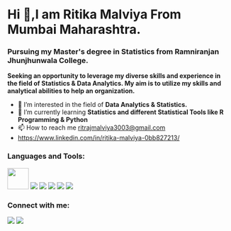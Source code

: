 
<h1 align="left">Hi 👋,I am Ritika Malviya From Mumbai Maharashtra.</h1>
<h3 align="left">Pursuing my Master's degree in Statistics from Ramniranjan Jhunjhunwala College.</h3>

**Seeking an opportunity to leverage my diverse skills and experience in the field of Statistics & Data Analytics. My aim is to utilize my skills and analytical abilities to help an organization.**

- 👀 I’m interested in the field of **Data Analytics & Statistics.**
- 🌱 I’m currently learning **Statistics and different Statistical Tools like R Programming & Python**
- 📫 How to reach me ritrajmalviya3003@gmail.com
- https://www.linkedin.com/in/ritika-malviya-0bb827213/


<h3 align="left">Languages and Tools:</h3>

<a href="https://www.rstudio.com/products/rstudio/download" target="_blank"> <img src="https://cdn.icon-icons.com/icons2/277/PNG/128/RStudio_30177.png" width='48' height=48></a>
<a href="https://www.python.org" target="_blank"> <img src="https://img.icons8.com/color/48/000000/python--v1.png"></a>
<a href="https://www.mysql.com" target="_blank"> <img src="https://img.icons8.com/fluency/48/000000/mysql-logo.png"></a>
<a href="https://powerbi.microsoft.com/" target="_blank"> <img src="https://img.icons8.com/color/48/000000/power-bi.png"></a>
<a href="https://hadoop.apache.org/" target="_blank"> <img src="https://img.icons8.com/color/48/000000/hadoop-distributed-file-system.png"></a>
<a href="https://docs.microsoft.com/en-us/sql/ssms/download-sql-server-management-studio-ssms?view=sql-server-ver15" target="_blank"><img src="https://img.icons8.com/color/48/000000/microsoft-sql-server.png"/></a>


<h3 align="left">Connect with me:</h3>
<p align="left">
<a href="https://www.linkedin.com/in/ritika-malviya-0bb827213"><img src="https://img.icons8.com/fluency/48/000000/linkedin.png"></a>
<a href="https://github.com/ritika-malviya"><img src="https://img.icons8.com/color-glass/48/000000/github.png"></a>
</p>


